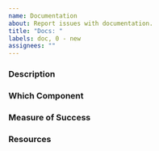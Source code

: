 ```yaml
---
name: Documentation
about: Report issues with documentation.
title: "Docs: "
labels: doc, 0 - new
assignees: ""
---
```


### Description <!--(e.g. Helpful Details)-->

### Which Component

### Measure of Success <!-- desired outcome -->

### Resources <!--(e.g. code snippets)-->

